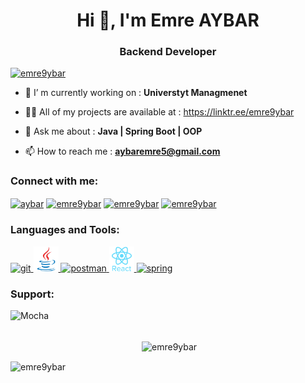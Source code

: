 
<h1 align="center">Hi 👋, I'm Emre AYBAR</ h1 >
<h3 align="center">Backend Developer</h3>

<p align="left"> <a href="https://twitter.com/emre9ybar" target="blank"><img src="https://img.shields.io/twitter/follow/emre9ybar?logo=twitter&style=for-the-badge" alt="emre9ybar" /></a> </p>

- 🔭 I’ m currently working on : **Universtyt Managmenet**

- 👨‍💻 All of my projects are available at : https://linktr.ee/emre9ybar

- 💬 Ask me about : **Java | Spring Boot | OOP**

- 📫 How to reach me : **aybaremre5@gmail.com**

<h3 align="left">Connect with me:</h3>
<p align="left">
<a href="https://dev.to/aybar" target="blank"><img align="center" src="https://raw.githubusercontent.com/rahuldkjain/github-profile-readme-generator/master/src/images/icons/Social/devto.svg" alt="aybar" height="30" width="40" /></a>
<a href="https://twitter.com/emre9ybar" target="blank"><img align="center" src="https://raw.githubusercontent.com/rahuldkjain/github-profile-readme-generator/master/src/images/icons/Social/twitter.svg" alt="emre9ybar" height="30" width="40" /></a>
<a href="https://linkedin.com/in/emre9ybar" target="blank"><img align="center" src="https://raw.githubusercontent.com/rahuldkjain/github-profile-readme-generator/master/src/images/icons/Social/linked-in-alt.svg" alt="emre9ybar" height="30" width="40" /></a>
<a href="https://discord.gg/emre9ybar" target="blank"><img align="center" src="https://raw.githubusercontent.com/rahuldkjain/github-profile-readme-generator/master/src/images/icons/Social/discord.svg" alt="emre9ybar" height="30" width="40" /></a>
</p>

<h3 align="left">Languages and Tools:</h3>
<p align="left"> <a href="https://git-scm.com/" target="_blank" rel="noreferrer"> <img src="https://www.vectorlogo.zone/logos/git-scm/git-scm-icon.svg" alt="git" width="40" height="40"/> </a> <a href="https://www.java.com" target="_blank" rel="noreferrer"> <img src="https://raw.githubusercontent.com/devicons/devicon/master/icons/java/java-original.svg" alt="java" width="40" height="40"/> </a> <a href="https://postman.com" target="_blank" rel="noreferrer"> <img src="https://www.vectorlogo.zone/logos/getpostman/getpostman-icon.svg" alt="postman" width="40" height="40"/> </a> <a href="https://reactjs.org/" target="_blank" rel="noreferrer"> <img src="https://raw.githubusercontent.com/devicons/devicon/master/icons/react/react-original-wordmark.svg" alt="react" width="40" height="40"/> </a> <a href="https://spring.io/" target="_blank" rel="noreferrer"> <img src="https://www.vectorlogo.zone/logos/springio/springio-icon.svg" alt="spring" width="40" height="40"/> </a> </p>

<h3 align="left">Support:</h3>
<p><a href="https://www.buymeacoffee.com/Mocha"> <img align="left" src="https://cdn.buymeacoffee.com/buttons/v2/default-yellow.png" height="50" width="210" alt="Mocha" /></a></p><br><br>

<p><img align="center" src="https://github-readme-stats.vercel.app/api/top-langs?username=emre9ybar&show_icons=true&locale=en&layout=compact" alt="emre9ybar" /></p>

<p><img align="center" src="https://github-readme-streak-stats.herokuapp.com/?user=emre9ybar&" alt="emre9ybar" /></p>
